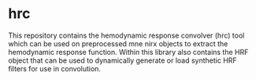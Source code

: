 # hrc
This repository contains the hemodynamic response convolver (hrc) tool which can be used on preprocessed mne nirx objects to extract the hemodynamic response function. Within this library also contains the HRF object that can be used to dynamically generate or load synthetic HRF filters for use in convolution. 

